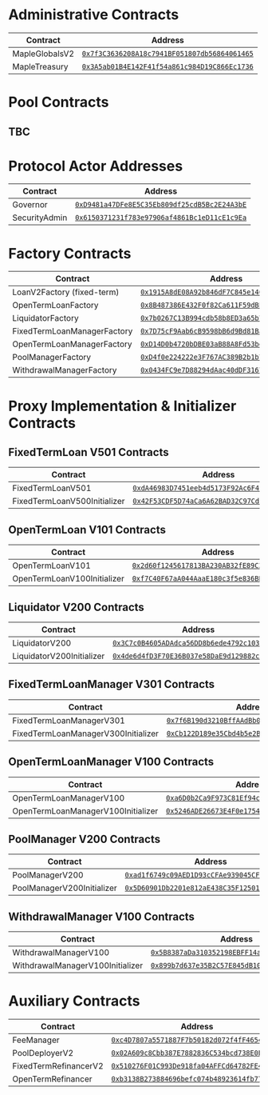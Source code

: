 # Administrative Contracts

| Contract | Address |
| -------- | ------- |
| MapleGlobalsV2 | [`0x7f3C3636208A18c7941BF051807db56864061465`](https://basescan.org/address/0x7f3C3636208A18c7941BF051807db56864061465) |
| MapleTreasury  | [`0x3A5ab01B4E142F41f54a861c984D19C866Ec1736`](https://basescan.org/address/0x3A5ab01B4E142F41f54a861c984D19C866Ec1736) |

# Pool Contracts

## TBC

# Protocol Actor Addresses

| Contract | Address |
| -------- | ------- |
| Governor       | [`0xD9481a47DFe8E5C35Eb809df25cdB5Bc2E24A3bE`](https://basescan.org/address/0xD9481a47DFe8E5C35Eb809df25cdB5Bc2E24A3bE) |
| SecurityAdmin  | [`0x6150371231f783e97906af4861Bc1eD11cE1c9Ea`](https://basescan.org/address/0x6150371231f783e97906af4861Bc1eD11cE1c9Ea) |

# Factory Contracts

| Contract | Address |
| -------- | ------- |
| LoanV2Factory (fixed-term)  | [`0x1915A8dE08A92b846dF7C845e140E4b0714820bd`](https://basescan.org/address/0x1915A8dE08A92b846dF7C845e140E4b0714820bd) |
| OpenTermLoanFactory         | [`0x8B487386E432F0f82Ca611F59dBE973761FBb1Ad`](https://basescan.org/address/0x8B487386E432F0f82Ca611F59dBE973761FBb1Ad) |
| LiquidatorFactory           | [`0x7b0267C13B994cdb58b8ED3a65b7A09a07432A76`](https://basescan.org/address/0x7b0267C13B994cdb58b8ED3a65b7A09a07432A76) |
| FixedTermLoanManagerFactory | [`0x7D75cF9Aab6cB9598bB6d9Bd81BaAA288cecA9Bf`](https://basescan.org/address/0x7D75cF9Aab6cB9598bB6d9Bd81BaAA288cecA9Bf) |
| OpenTermLoanManagerFactory  | [`0xD14D0b4720bDBE03aB88A8Fd53be28c6d46426F5`](https://basescan.org/address/0xD14D0b4720bDBE03aB88A8Fd53be28c6d46426F5) |
| PoolManagerFactory          | [`0xD4f0e224222e3F767AC389B2b1b7663990DFa6E9`](https://basescan.org/address/0xD4f0e224222e3F767AC389B2b1b7663990DFa6E9) |
| WithdrawalManagerFactory    | [`0x0434FC9e7D88294dAac40dDF316754B2053D613b`](https://basescan.org/address/0x0434FC9e7D88294dAac40dDF316754B2053D613b) |


# Proxy Implementation & Initializer Contracts

## FixedTermLoan V501 Contracts
| Contract | Address |
| -------- | ------- |
| FixedTermLoanV501            | [`0xdA46983D7451eeb4d5173F92Ac6F49158dF4FD44`](https://basescan.org/address/0xdA46983D7451eeb4d5173F92Ac6F49158dF4FD44) |
| FixedTermLoanV500Initializer | [`0x42F53CDF5D74aCa6A62BAD32C97Cd460449090dC`](https://basescan.org/address/0x42F53CDF5D74aCa6A62BAD32C97Cd460449090dC) |

## OpenTermLoan V101 Contracts
| Contract | Address |
| -------- | ------- |
| OpenTermLoanV101            | [`0x2d60f1245617813BA230AB32fE89C3B8f53ff71c`](https://basescan.org/address/0x2d60f1245617813BA230AB32fE89C3B8f53ff71c) |
| OpenTermLoanV100Initializer | [`0xf7C40F67aA044AaaE180c3f5e836BB23F9DcFd8A`](https://basescan.org/address/0xf7C40F67aA044AaaE180c3f5e836BB23F9DcFd8A) |

## Liquidator V200 Contracts
| Contract | Address |
| -------- | ------- |
| LiquidatorV200            | [`0x3C7c0B4605ADAdca56DD8b6ede4792c103Eb6743`](https://basescan.org/address/0x3C7c0B4605ADAdca56DD8b6ede4792c103Eb6743) |
| LiquidatorV200Initializer | [`0x4de6d4fD3F70E36B037e58DaE9d129882cAaf639`](https://basescan.org/address/0x4de6d4fD3F70E36B037e58DaE9d129882cAaf639) |

## FixedTermLoanManager V301 Contracts
| Contract | Address |
| -------- | ------- |
| FixedTermLoanManagerV301            | [`0x7f6B190d3210BffAAdBb0e83456B7C8030bc0f8B`](https://basescan.org/address/0x7f6B190d3210BffAAdBb0e83456B7C8030bc0f8B) |
| FixedTermLoanManagerV300Initializer | [`0xCb122D189e35Cbd4b5e2Bd12408C4D660FCD1584`](https://basescan.org/address/0xCb122D189e35Cbd4b5e2Bd12408C4D660FCD1584) |

## OpenTermLoanManager V100 Contracts
| Contract | Address |
| -------- | ------- |
| OpenTermLoanManagerV100            | [`0xa6D0b2Ca9F973C81Ef94cCd8c62e4044F22972C1`](https://basescan.org/address/0xa6D0b2Ca9F973C81Ef94cCd8c62e4044F22972C1) |
| OpenTermLoanManagerV100Initializer | [`0x5246ADE26673E4F0e1754948b65ceda25EFA2acC`](https://basescan.org/address/0x5246ADE26673E4F0e1754948b65ceda25EFA2acC) |

## PoolManager V200 Contracts
| Contract | Address |
| -------- | ------- |
| PoolManagerV200            | [`0xad1f6749c09AED1D93cCFAe939045CFEa5011416`](https://basescan.org/address/0xad1f6749c09AED1D93cCFAe939045CFEa5011416) |
| PoolManagerV200Initializer | [`0x5D60901Db2201e812aE438C35F12501D9E8f0996`](https://basescan.org/address/0x5D60901Db2201e812aE438C35F12501D9E8f0996) |

## WithdrawalManager V100 Contracts
| Contract | Address |
| -------- | ------- |
| WithdrawalManagerV100            | [`0x5B8387aDa310352198EBFF14a297FAb44428C8CD`](https://basescan.org/address/0x5B8387aDa310352198EBFF14a297FAb44428C8CD) |
| WithdrawalManagerV100Initializer | [`0x899b7d637e35B2C57E845dB1064a4e58639D3A8D`](https://basescan.org/address/0x899b7d637e35B2C57E845dB1064a4e58639D3A8D) |


# Auxiliary Contracts

| Contract | Address |
| -------- | ------- |
| FeeManager            | [`0xc4D7807a5571887F7b50182d072f4fF4654099b0`](https://basescan.org/address/0xc4D7807a5571887F7b50182d072f4fF4654099b0) |
| PoolDeployerV2        | [`0x02A609c8Cbb387E7882836C534bcd738E0E48FbF`](https://basescan.org/address/0x02A609c8Cbb387E7882836C534bcd738E0E48FbF) |
| FixedTermRefinancerV2 | [`0x510276F01C993De918fa04AFFCd64782FE495846`](https://basescan.org/address/0x510276F01C993De918fa04AFFCd64782FE495846) |
| OpenTermRefinancer    | [`0xb3138B273884696befc074b48923614fb77c2e10`](https://basescan.org/address/0xb3138B273884696befc074b48923614fb77c2e10) |

